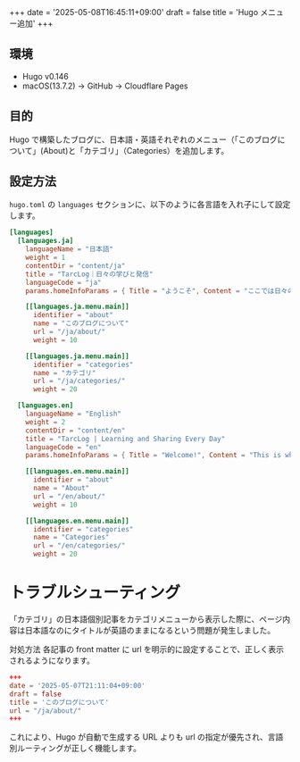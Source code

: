 +++
date = '2025-05-08T16:45:11+09:00'
draft = false
title = 'Hugo メニュー追加'
+++


## 環境

- Hugo v0.146
- macOS(13.7.2) → GitHub → Cloudflare Pages

## 目的

Hugo で構築したブログに、日本語・英語それぞれのメニュー（「このブログについて」(About)と「カテゴリ」（Categories）を追加します。

## 設定方法

`hugo.toml` の `languages` セクションに、以下のように各言語を入れ子にして設定します。

````toml
[languages]
  [languages.ja]
    languageName = "日本語"
    weight = 1
    contentDir = "content/ja"
    title = "TarcLog｜日々の学びと発信"
    languageCode = "ja"
    params.homeInfoParams = { Title = "ようこそ", Content = "ここでは日々の学びや試行錯誤を共有しています。" }

    [[languages.ja.menu.main]]
      identifier = "about"
      name = "このブログについて"
      url = "/ja/about/"
      weight = 10

    [[languages.ja.menu.main]]
      identifier = "categories"
      name = "カテゴリ"
      url = "/ja/categories/"
      weight = 20

  [languages.en]
    languageName = "English"
    weight = 2
    contentDir = "content/en"
    title = "TarcLog | Learning and Sharing Every Day"
    languageCode = "en"
    params.homeInfoParams = { Title = "Welcome!", Content = "This is where I share my daily learning and trial-and-error experiences." }

    [[languages.en.menu.main]]
      identifier = "about"
      name = "About"
      url = "/en/about/"
      weight = 10

    [[languages.en.menu.main]]
      identifier = "categories"
      name = "Categories"
      url = "/en/categories/"
      weight = 20


````


# トラブルシューティング
「カテゴリ」の日本語個別記事をカテゴリメニューから表示した際に、ページ内容は日本語なのにタイトルが英語のままになるという問題が発生しました。

対処方法
各記事の front matter に url を明示的に設定することで、正しく表示されるようになります。

````toml
+++
date = '2025-05-07T21:11:04+09:00'
draft = false
title = 'このブログについて'
url = "/ja/about/"
+++

````

これにより、Hugo が自動で生成する URL よりも url の指定が優先され、言語別ルーティングが正しく機能します。
